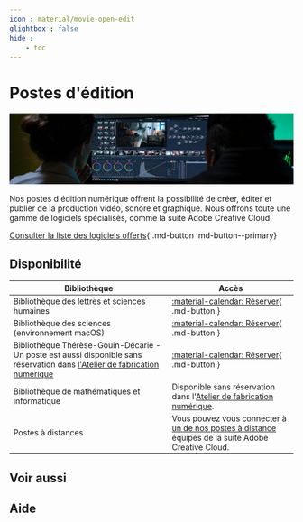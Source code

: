 ```yaml
---
icon : material/movie-open-edit
glightbox : false
hide : 
    - toc
---
```


# Postes d'édition

![](images/edition.jpg)

Nos postes d'édition numérique offrent la possibilité de créer, éditer et publier de la production vidéo, sonore et graphique. Nous offrons toute une gamme de logiciels spécialisés, comme la suite Adobe Creative Cloud.
 
[Consulter la liste des logiciels offerts](../logiciels/index.md){ .md-button .md-button--primary}

## Disponibilité

| Bibliothèque | Accès |
|------|------|
| Bibliothèque des lettres et sciences humaines | [:material-calendar: Réserver](https://calendrier.bib.umontreal.ca/spaces?lid=2019&gid=5747){ .md-button } |
| Bibliothèque des sciences (environnement macOS) | [:material-calendar: Réserver](https://calendrier.bib.umontreal.ca/space/22893){ .md-button } |
| Bibliothèque Thérèse-Gouin-Décarie - Un poste est aussi disponible sans réservation dans [l'Atelier de fabrication numérique](#) | [:material-calendar: Réserver](https://calendrier.bib.umontreal.ca/spaces?lid=2139&gid=6636){ .md-button } |
| Bibliothèque de mathématiques et informatique | Disponible sans réservation dans l'[Atelier de fabrication numérique](#). |
| Postes à distances | Vous pouvez vous connecter à [un de nos postes à distance](#) équipés de la suite Adobe Creative Cloud. |

## Voir aussi

## Aide
